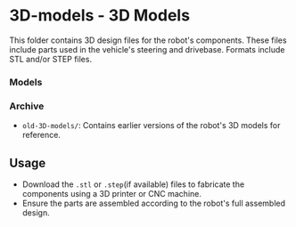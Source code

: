 # 3D-models - 3D Models

This folder contains 3D design files for the robot's components. These files include parts used in the vehicle's steering and drivebase. Formats include STL and/or STEP files.

### Models


### Archive
- `old-3D-models/`: Contains earlier versions of the robot's 3D models for reference.

## Usage
- Download the `.stl` or `.step`(if available) files to fabricate the components using a 3D printer or CNC machine.
- Ensure the parts are assembled according to the robot's full assembled design.

